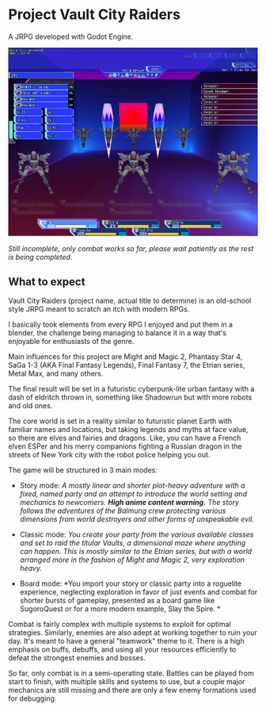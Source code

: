 # Project Vault City Raiders

A JRPG developed with Godot Engine.

![Quaint little screenshot, placeholder city.](docs/screenshot.png)

*Still incomplete, only combat works so far, please wait patiently as the rest is being completed.*

## What to expect
Vault City Raiders (project name, actual title to determine) is an old-school style JRPG meant to scratch an itch with modern RPGs.

I basically took elements from every RPG I enjoyed and put them in a blender, the challenge being managing to balance it in a way that's enjoyable for enthusiasts of the genre.

Main influences for this project are Might and Magic 2, Phantasy Star 4, SaGa 1-3 (AKA Final Fantasy Legends), Final Fantasy 7, the Etrian series, Metal Max, and many others.

The final result will be set in a futuristic cyberpunk-lite urban fantasy with a dash of eldritch thrown in, something like Shadowrun but with more robots and old ones.

The core world is set in a reality similar to futuristic planet Earth with familiar names and locations, but taking legends and myths at face value, so there are elves and fairies and dragons. Like, you can have a French elven ESPer and his merry companions fighting a Russian dragon in the streets of New York city with the robot police helping you out.

The game will be structured in 3 main modes:

* Story mode: *A mostly linear and shorter plot-heavy adventure with a fixed, named party and an attempt to introduce the world setting and mechanics to newcomers. **High anime content warning.** The story follows the adventures of the Balmung crew protecting various dimensions from world destroyers and other forms of unspeakable evil.*

* Classic mode: *You create your party from the various available classes and set to raid the titular Vaults, a dimensional maze where anything can happen. This is mostly similar to the Etrian series, but with a world arranged more in the fashion of Might and Magic 2, very exploration heavy.*

* Board mode: *You import your story or classic party into a roguelite experience, neglecting exploration in favor of just events and combat for shorter bursts of gameplay, presented as a board game like SugoroQuest or for a more modern example, Slay the Spire. *

Combat is fairly complex with multiple systems to exploit for optimal strategies. Similarly, enemies are also adept at working together to ruin your day. It's meant to have a general "teamwork" theme to it. There is a high emphasis on buffs, debuffs, and using all your resources efficiently to defeat the strongest enemies and bosses.

So far, only combat is in a semi-operating state. Battles can be played from start to finish, with multiple skills and systems to use, but a couple major mechanics are still missing and there are only a few enemy formations used for debugging.
